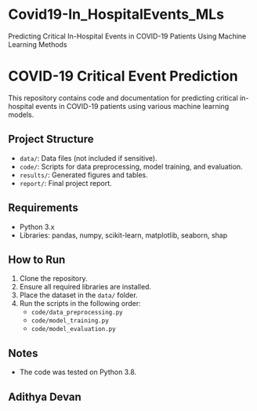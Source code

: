 # Covid19-In_HospitalEvents_MLs
Predicting Critical In-Hospital Events in COVID-19 Patients Using Machine Learning Methods

# COVID-19 Critical Event Prediction

This repository contains code and documentation for predicting critical in-hospital events in COVID-19 patients using various machine learning models.

## Project Structure

- `data/`: Data files (not included if sensitive).
- `code/`: Scripts for data preprocessing, model training, and evaluation.
- `results/`: Generated figures and tables.
- `report/`: Final project report.

## Requirements

- Python 3.x
- Libraries: pandas, numpy, scikit-learn, matplotlib, seaborn, shap

## How to Run

1. Clone the repository.
2. Ensure all required libraries are installed.
3. Place the dataset in the `data/` folder.
4. Run the scripts in the following order:
   - `code/data_preprocessing.py`
   - `code/model_training.py`
   - `code/model_evaluation.py`

## Notes


- The code was tested on Python 3.8.

## Adithya Devan


